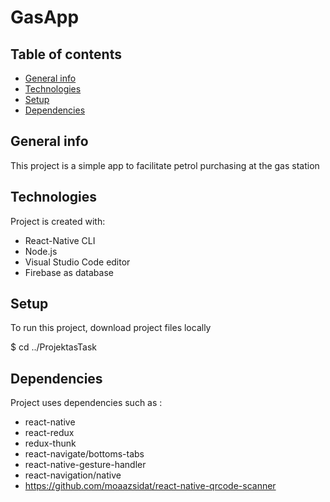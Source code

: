# GasApp
## Table of contents
* [General info](#general-info)
* [Technologies](#technologies)
* [Setup](#setup)
* [Dependencies](#dependencies)

## General info
This project is a simple app to facilitate petrol purchasing at the gas station

## Technologies
Project is created with:
* React-Native CLI
* Node.js
* Visual Studio Code editor
* Firebase as database

## Setup
To run this project, download project files locally

$ cd ../ProjektasTask

## Dependencies
Project uses dependencies such as :
* react-native
* react-redux
* redux-thunk
* react-navigate/bottoms-tabs
* react-native-gesture-handler
* react-navigation/native
* https://github.com/moaazsidat/react-native-qrcode-scanner
